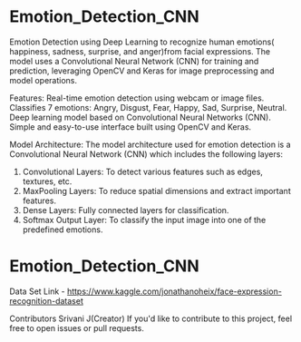 # Emotion_Detection_CNN
Emotion Detection using Deep Learning to recognize human emotions( happiness, sadness, surprise, and anger)from facial expressions. The model uses a Convolutional Neural Network (CNN) for training and prediction, leveraging OpenCV and Keras for image preprocessing and model operations.

Features:
    Real-time emotion detection using webcam or image files.
    Classifies 7 emotions: Angry, Disgust, Fear, Happy, Sad, Surprise, Neutral.
    Deep learning model based on Convolutional Neural Networks (CNN).
    Simple and easy-to-use interface built using OpenCV and Keras.
    
Model Architecture:
The model architecture used for emotion detection is a Convolutional Neural Network (CNN) which includes the following layers:

  1. Convolutional Layers: To detect various features such as edges, textures, etc.
  2. MaxPooling Layers: To reduce spatial dimensions and extract important features.
  3. Dense Layers: Fully connected layers for classification.
  4. Softmax Output Layer: To classify the input image into one of the predefined emotions.

# Emotion_Detection_CNN
Data Set Link - https://www.kaggle.com/jonathanoheix/face-expression-recognition-dataset

Contributors
    Srivani J(Creator)
If you'd like to contribute to this project, feel free to open issues or pull requests.
